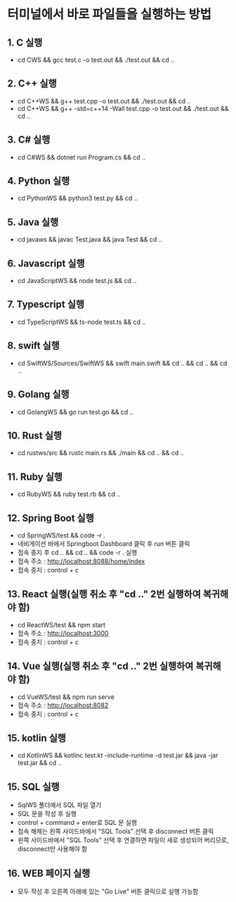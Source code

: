 # 터미널에서 바로 파일들을 실행하는 방법

## 1. C 실행

* cd CWS && gcc test.c -o test.out && ./test.out && cd ..

## 2. C++ 실행

* cd C++WS && g++ test.cpp -o test.out && ./test.out && cd ..
* cd C++WS && g++ -std=c++14 -Wall test.cpp -o test.out && ./test.out && cd ..

## 3. C# 실행

* cd C#WS && dotnet run Program.cs && cd ..

## 4. Python 실행

* cd PythonWS && python3 test.py && cd ..

## 5. Java 실행

* cd javaws && javac Test.java && java Test && cd ..

## 6. Javascript 실행

* cd JavaScriptWS && node test.js && cd ..

## 7. Typescript 실행

* cd TypeScriptWS && ts-node test.ts && cd ..

## 8. swift 실행

* cd SwiftWS/Sources/SwiftWS && swift main.swift && cd .. && cd .. && cd ..

## 9. Golang 실행

* cd GolangWS && go run test.go && cd ..

## 10. Rust 실행

* cd rustws/src && rustc main.rs && ./main && cd .. && cd ..

## 11. Ruby 실행

* cd RubyWS && ruby test.rb && cd ..

## 12. Spring Boot 실행

* cd SpringWS/test && code -r .
* 네비게이션 바에서 Springboot Dashboard 클릭 후 run 버튼 클릭
* 접속 중지 후 cd .. && cd .. && code -r . 실행
* 접속 주소 : <http://localhost:8088/home/index>
* 접속 중지 :  control + c

## 13. React 실행(실행 취소 후 "cd .." 2번 실행하여 복귀해야 함)

* cd ReactWS/test && npm start
* 접속 주소 : <http://localhost:3000>
* 접속 중지 : control + c

## 14. Vue 실행(실행 취소 후 "cd .." 2번 실행하여 복귀해야 함)

* cd VueWS/test && npm run serve
* 접속 주소 : <http://localhost:8082>
* 접속 중지 : control + c

## 15. kotlin 실행

* cd KotlinWS && kotlinc test.kt -include-runtime -d test.jar && java -jar test.jar && cd ..

## 15. SQL 실행

* SqlWS 폴더에서 SQL 파일 열기
* SQL 문을 작성 후 실행
* control + command + enter로 SQL 문 실행
* 접속 해제는 왼쪽 사이드바에서 "SQL Tools" 선택 후 disconnect 버튼 클릭
* 왼쪽 사이드바에서 "SQL Tools" 선택 후 연결하면 파일이 새로 생성되어 버리므로, disconnect만 사용해야 함

## 16. WEB 페이지 실행

* 모두 작성 후 오른쪽 아래에 있는 "Go Live" 버튼 클릭으로 실행 가능함
